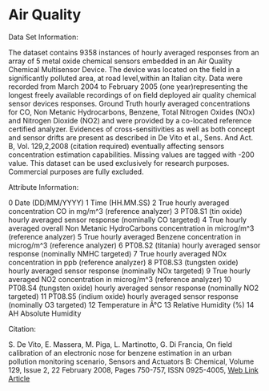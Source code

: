 # Air Quality

Data Set Information:

The dataset contains 9358 instances of hourly averaged responses from an array of 5 metal oxide chemical sensors embedded in an Air Quality Chemical Multisensor Device. The device was located on the field in a significantly polluted area, at road level,within an Italian city. Data were recorded from March 2004 to February 2005 (one year)representing the longest freely available recordings of on field deployed air quality chemical sensor devices responses. Ground Truth hourly averaged concentrations for CO, Non Metanic Hydrocarbons, Benzene, Total Nitrogen Oxides (NOx) and Nitrogen Dioxide (NO2) and were provided by a co-located reference certified analyzer. Evidences of cross-sensitivities as well as both concept and sensor drifts are present as described in De Vito et al., Sens. And Act. B, Vol. 129,2,2008 (citation required) eventually affecting sensors concentration estimation capabilities. Missing values are tagged with -200 value.
This dataset can be used exclusively for research purposes. Commercial purposes are fully excluded.


Attribute Information:

0 Date (DD/MM/YYYY)
1 Time (HH.MM.SS)
2 True hourly averaged concentration CO in mg/m^3 (reference analyzer)
3 PT08.S1 (tin oxide) hourly averaged sensor response (nominally CO targeted)
4 True hourly averaged overall Non Metanic HydroCarbons concentration in microg/m^3 (reference analyzer)
5 True hourly averaged Benzene concentration in microg/m^3 (reference analyzer)
6 PT08.S2 (titania) hourly averaged sensor response (nominally NMHC targeted)
7 True hourly averaged NOx concentration in ppb (reference analyzer)
8 PT08.S3 (tungsten oxide) hourly averaged sensor response (nominally NOx targeted)
9 True hourly averaged NO2 concentration in microg/m^3 (reference analyzer)
10 PT08.S4 (tungsten oxide) hourly averaged sensor response (nominally NO2 targeted)
11 PT08.S5 (indium oxide) hourly averaged sensor response (nominally O3 targeted)
12 Temperature in Â°C
13 Relative Humidity (%)
14 AH Absolute Humidity



Citation:

S. De Vito, E. Massera, M. Piga, L. Martinotto, G. Di Francia, On field calibration of an electronic nose for benzene estimation in an urban pollution monitoring scenario, Sensors and Actuators B: Chemical, Volume 129, Issue 2, 22 February 2008, Pages 750-757, ISSN 0925-4005, [Web Link](http://dx.doi.org/10.1016/j.snb.2007.09.060)
[Article](http://www.sciencedirect.com/science/article/pii/S0925400507007691)


